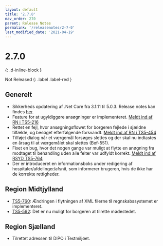 ```yaml
---
layout: default
title: '2.7.0'
nav_order: 270
parent: Release Notes
permalink: '/releasenotes/2-7-0'
last_modified_date: '2021-04-19'
---
```


# 2.7.0
{: .d-inline-block }

Not Released
{: .label .label-red }

## Generelt
- Sikkerheds opdatering af .Net Core fra 3.1.11 til 5.0.3. Release notes kan findes [her](https://github.com/dotnet/core/blob/main/release-notes/5.0/5.0.3/5.0.3.md).
- Feature for at ugyldiggøre ansøgninger er implementeret. [Meldt ind af RN i TS5-216](https://sd.trifork.com/browse/TS5-216)
- Rettet en fejl, hvor ansøgningsflowet for borgeren fejlede i sjældne tilfælde, og besøget efterfølgende forsvandt. [Meldt ind af RN i TS5-454](https://sd.trifork.com/browse/TS5-454)
- Tilføjet dialog når et værgemål forsøges slettes og der skal nu indtastes en årsag til at værgemålet skal slettes (Bef-551).
- Fixet en bug, hvor det nogen gange var muligt at flytte en anøgning fra modtaget til behandling uden alle felter var udfyldt korrekt. [Meldt ind af RSYD TS5-764](https://sd.trifork.com/browse/TS5-764)
- Der er introduceret en informationsboks under redigering af hospitaler/afdelinger/afsnit, som informerer brugeren, hvis de ikke har de korrekte rettigheder.

## Region Midtjylland
- [TS5-760](https://sd.trifork.com/browse/TS5-760): Ændringen i flytningen af XML filerne til regnskabssystemet er implementeret. 
- [TS5-592](https://sd.trifork.com/browse/TS5-592): Det er nu muligt for borgeren at tilrette mødestedet.

## Region Sjælland
- Tilrettet adressen til DIPO i Testmiljøet.
